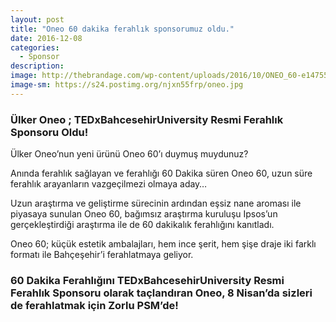 ```yaml
---
layout: post
title: "Oneo 60 dakika ferahlık sponsorumuz oldu."
date: 2016-12-08
categories:
  - Sponsor
description:
image: http://thebrandage.com/wp-content/uploads/2016/10/ONEO_60-e1475500403295.jpg
image-sm: https://s24.postimg.org/njxn55frp/oneo.jpg
---
```

###  Ülker Oneo ; TEDxBahcesehirUniversity Resmi Ferahlık Sponsoru Oldu!

Ülker Oneo’nun yeni ürünü Oneo 60’ı duymuş muydunuz?

Anında ferahlık sağlayan ve ferahlığı 60 Dakika süren Oneo 60, uzun süre ferahlık arayanların vazgeçilmezi olmaya aday…

Uzun araştırma ve geliştirme sürecinin ardından eşsiz nane aroması ile piyasaya sunulan Oneo 60, bağımsız araştırma kuruluşu Ipsos’un gerçekleştirdiği araştırma ile de 60 dakikalık ferahlığını kanıtladı.

Oneo 60; küçük estetik ambalajları, hem ince şerit, hem şişe draje iki farklı formatı ile Bahçeşehir’i ferahlatmaya geliyor.

### 60 Dakika Ferahlığını TEDxBahcesehirUniversity Resmi Ferahlık Sponsoru olarak taçlandıran Oneo, 8 Nisan’da sizleri de ferahlatmak için Zorlu PSM’de!
